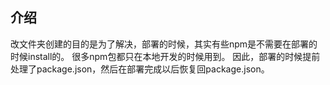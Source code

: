 介绍
---
改文件夹创建的目的是为了解决，部署的时候，其实有些npm是不需要在部署的时候install的。
很多npm包都只在本地开发的时候用到。
因此，部署的时候提前处理了package.json，然后在部署完成以后恢复回package.json。